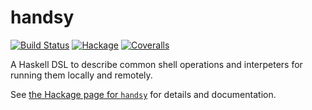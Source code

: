 # handsy

[![Build Status](https://img.shields.io/travis/utdemir/handsy.svg)](https://travis-ci.org/utdemir/handsy)
[![Hackage](https://img.shields.io/hackage/v/handsy.svg)](http://hackage.haskell.org/package/handsy)
[![Coveralls](https://img.shields.io/coveralls/utdemir/handsy/master.svg)](https://coveralls.io/r/utdemir/handsy?branch=master)


A Haskell DSL to describe common shell operations and interpeters for running them locally and remotely.

See [the Hackage page for `handsy`](http://hackage.haskell.org/package/handsy) for details and documentation.
